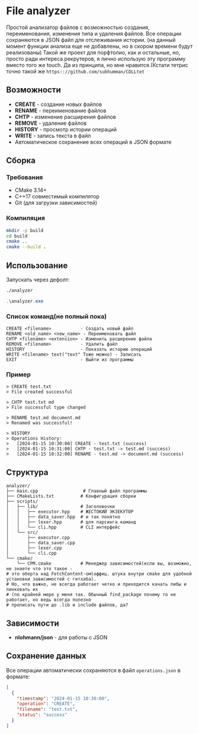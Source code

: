 # File analyzer

Простой анализатор файлов с возможностью создания, переименования, изменения типа и удаления файлов. Все операции сохраняются в JSON файл для отслеживания истории.
(на данный момент функции анализа еще не добавлены, но в скором времени будут реализованы)
Такой же проект для порфтолио, как и остальные, но, просто ради интереса рекрутеров, я лично использую эту программу вместо того же touch. Да из принципа, но мне нравится.(Кстати тетрис точно такой же ```https:://github.com/subhumman/CDLLtet```

## Возможности

- **CREATE** - создание новых файлов
- **RENAME** - переименование файлов
- **CHTP** - изменение расширения файлов
- **REMOVE** - удаление файлов
- **HISTORY** - просмотр истории операций
- **WRITE** - запись текста в файл
- Автоматическое сохранение всех операций в JSON формате

## Сборка

### Требования
- CMake 3.14+
- C++17 совместимый компилятор
- Git (для загрузки зависимостей)

### Компиляция
```bash
mkdir -p build
cd build
cmake ..
cmake --build .
```

## Использование

Запускать через дефолт:
```bash
./analyzer
```
```powershell
.\analyzer.exe
```

### Список команд(не полный пока)

```
CREATE <filename>           - Создать новый файл
RENAME <old_name> <new_name> - Переименовать файл
CHTP <filename> <extension> - Изменить расширение файла
REMOVE <filename>           - Удалить файл
HISTORY                     - Показать историю операций
WRITE <filename> text("text" Тоже можно) - Записать
EXIT                        - Выйти из программы
```

### Пример

```
> CREATE test.txt
> File created successful

> CHTP test.txt md
> File successful type changed

> RENAME test.md document.md
> Renamed was successful!

> HISTORY
> Operations History:
>   [2024-01-15 10:30:00] CREATE - test.txt (success)
>   [2024-01-15 10:31:00] CHTP - test.txt -> test.md (success)
>   [2024-01-15 10:32:00] RENAME - test.md -> document.md (success)
```

## Структура

```
analyzer/
├── main.cpp                 # Главный файл программы
├── CMakeLists.txt          # Конфигурация сборки
├── scripts/
│   ├── lib/                # Заголовочки
│   │   ├── executor.hpp    # ЖЕСТОКИЙ ЭКЗЕКУТОР
│   │   ├── data_saver.hpp  # и так понятно
│   │   ├── lexer.hpp       # для парсинга команд
│   │   └── cli.hpp         # CLI интерфейс
│   └── src/                
│       ├── executor.cpp    
│       ├── data_saver.cpp  
│       ├── lexer.cpp       
│       └── cli.cpp         
└── cmake/
    └── CPM.cmake           # Менеджер зависимостей(если вы, возможно, не знаете что это такое -
# это оберта над FetchContent-ом(оффиц. штука внутри cmake для удобной установки зависимостей с гитхаба).
# Но, что важно, не всегда работает четко и приходится качать либы и линковать их
# (по крайней мере у меня так. Обычный find_package почему то не работает, но ведь всегда полезно
# прописать пути до .lib и include файлов, да?
```

## Зависимости

- **nlohmann/json** - для работы с JSON

## Сохранение данных

Все операции автоматически сохраняются в файл `operations.json` в формате:

```json
[
  {
    "timestamp": "2024-01-15 10:30:00",
    "operation": "CREATE",
    "filename": "test.txt",
    "status": "success"
  }
]
```







